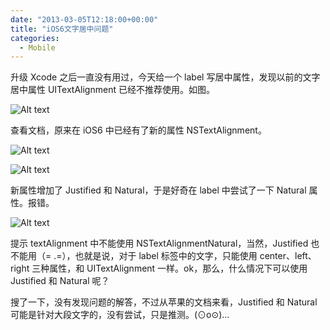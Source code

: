 ```yaml
---
date: "2013-03-05T12:18:00+00:00"
title: "iOS6文字居中问题"
categories:
  - Mobile
---
```


升级 Xcode 之后一直没有用过，今天给一个 label 写居中属性，发现以前的文字居中属性 UITextAlignment 已经不推荐使用。如图。

![Alt text](/images/ios6-text1.png)

查看文档，原来在 iOS6 中已经有了新的属性 NSTextAlignment。

![Alt text](/images/ios6-text2.png)

![Alt text](/images/ios6-text3.png)

新属性增加了 Justified 和 Natural，于是好奇在 label 中尝试了一下 Natural 属性。报错。

![Alt text](/images/ios6-text4.png)

提示 textAlignment 中不能使用 NSTextAlignmentNatural，当然，Justified 也不能用（= .=），也就是说，对于 label 标签中的文字，只能使用 center、left、right 三种属性，和 UITextAlignment 一样。ok，那么，什么情况下可以使用 Justified 和 Natural 呢？

搜了一下，没有发现问题的解答，不过从苹果的文档来看，Justified 和 Natural 可能是针对大段文字的，没有尝试，只是推测。(⊙o⊙)…
